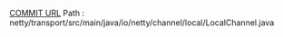 [COMMIT URL](https://github.com/netty/netty/commit/cf0259661e7d02d65f18a73a173aaccd9164d188)
Path : netty/transport/src/main/java/io/netty/channel/local/LocalChannel.java